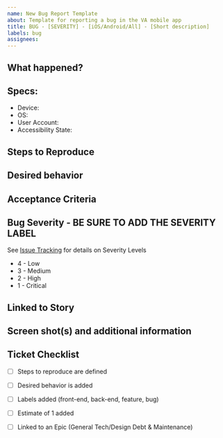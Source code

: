 ```yaml
---
name: New Bug Report Template
about: Template for reporting a bug in the VA mobile app
title: BUG - [SEVERITY] - [iOS/Android/All] - [Short description]
labels: bug
assignees:
---
```

<!-- Please fill out all of the relevant sections of this template. Please do not delete any areas of this template. The tickets can be updated as the sections are finished and any section that doesn't need to have info should be labeled as NA -->
## What happened?
<!-- General overview of what happened and where it happened -->

## Specs:
<!-- What are the specifics that are important to this issue? Delete anything that isn't important -->
- Device:
- OS:
- User Account:
- Accessibility State:

## Steps to Reproduce
<!-- Step by step instructions on how to reproduce. BE AS SPECIFIC AS POSSIBLE -->

## Desired behavior
<!-- What *should* have happened -->

## Acceptance Criteria
<!-- What is/are the requirements for fixing the bug? If this bug was found without a ticket, leave blank. It should be filled in during the next bug scrub. -->

## Bug Severity - BE SURE TO ADD THE SEVERITY LABEL
<!-- How bad is it? --> 
See [Issue Tracking](https://github.com/department-of-veterans-affairs/va.gov-team/blob/master/products/va-mobile-app/testing/VA%20Mobile%20App%20Test%20Plan.md#issue-tracking) for details on Severity Levels
<!-- Pick one -->
- 4 - Low
- 3 - Medium
- 2 - High
- 1 - Critical

## Linked to Story
<!-- OPTIONAL. Add the link to the issue here. you can shorthand the link like this: #598 where 598 is the ticket number. Skip if found during a regression. -->

## Screen shot(s) and additional information
<!-- Add any screen shots, video, gifs, etc that will help the engineers track down the issue. -->

## Ticket Checklist
- [ ] Steps to reproduce are defined
- [ ] Desired behavior is added
- [ ] Labels added (front-end, back-end, feature, bug)
- [ ] Estimate of 1 added
- [ ] Linked to an Epic (General Tech/Design Debt & Maintenance) 


